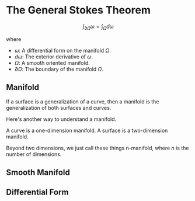 # The General Stokes Theorem

$$
\int_{\partial \Omega} \omega = \int_{\Omega} d\omega
$$

where

- $\omega$: A differential form on the manifold $\Omega$.
- $d\omega$: The exterior derivative of $\omega$.
- $\Omega$: A smooth oriented manifold.
- $\partial \Omega$: The boundary of the manifold $\Omega$.

## Manifold

If a surface is a generalization of a curve, then a manifold is the generalization of both surfaces and curves.

Here's another way to understand a manifold.

A curve is a one-dimension manifold.
A surface is a two-dimension manifold.

Beyond two dimensions, we just call these things n-manifold, where $n$ is the number of dimensions.

## Smooth Manifold



## Differential Form